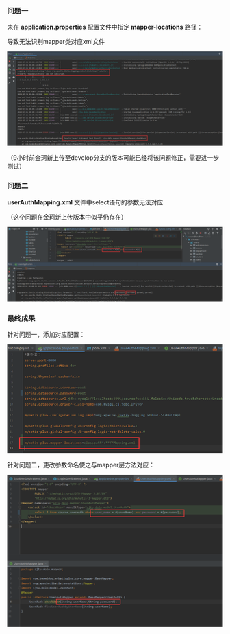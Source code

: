 ### 问题一

未在 **application.properties** 配置文件中指定 **mapper-locations** 路径：

导致无法识别mapper类对应xml文件

![1594832747604](登录的问题与最终实现.assets/1594832747604.png)

（9小时前金珂新上传至develop分支的版本可能已经将该问题修正，需要进一步测试）



### 问题二

**userAuthMapping.xml** 文件中select语句的参数无法对应

（这个问题在金珂新上传版本中似乎仍存在）

![1594833040922](登录的问题与最终实现.assets/1594833040922.png)



### 最终成果

针对问题一，添加对应配置：

![1594833301519](登录的问题与最终实现.assets/1594833301519.png)



针对问题二，更改参数命名使之与mapper层方法对应：

![1594833440022](登录的问题与最终实现.assets/1594833440022.png)